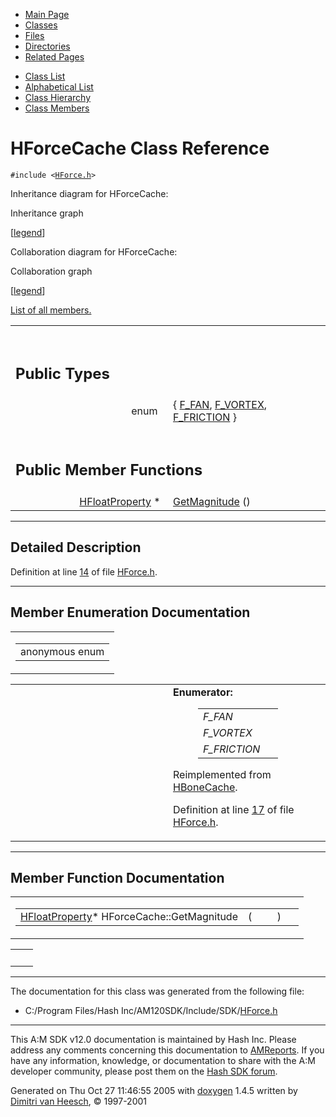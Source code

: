 <div class="tabs">

- [Main Page](index.md)
- <span id="current">[Classes](annotated.md)</span>
- [Files](files.md)
- [Directories](dirs.md)
- [Related Pages](pages.md)

</div>

<div class="tabs">

- [Class List](annotated.md)
- [Alphabetical List](classes.md)
- [Class Hierarchy](hierarchy.md)
- [Class Members](functions.md)

</div>

# HForceCache Class Reference

`#include <`<a href="HForce_8h-source.md" class="el"><code>HForce.h</code></a>`>`

Inheritance diagram for HForceCache:

<span class="image placeholder" original-image-src="classHForceCache__inherit__graph.gif" original-image-title="" border="0" usemap="#HForceCache__inherit__map">Inheritance graph</span>

\[[legend](graph_legend.md)\]

Collaboration diagram for HForceCache:

<span class="image placeholder" original-image-src="classHForceCache__coll__graph.gif" original-image-title="" border="0" usemap="#HForceCache__coll__map">Collaboration graph</span>

\[[legend](graph_legend.md)\]

[List of all members.](classHForceCache-members.md)

<table data-border="0" data-cellpadding="0" data-cellspacing="0">
<colgroup>
<col style="width: 50%" />
<col style="width: 50%" />
</colgroup>
<tbody>
<tr>
<td></td>
<td></td>
</tr>
<tr>
<td colspan="2"><br />
&#10;<h2 id="public-types">Public Types</h2></td>
</tr>
<tr>
<td class="memItemLeft" style="text-align: right;" data-nowrap="" data-valign="top">enum  </td>
<td class="memItemRight" data-valign="bottom">{ <a href="classHForceCache.md#dca29a1140aadadfd92b34a02fa516eff66bd5f7ffd8b5de3184205399ac4345" class="el">F_FAN</a>, <a href="classHForceCache.md#dca29a1140aadadfd92b34a02fa516eff334a4006b72ef72de3a65dc4d55b438" class="el">F_VORTEX</a>, <a href="classHForceCache.md#dca29a1140aadadfd92b34a02fa516efdead7ea58f74580e0becd36593917456" class="el">F_FRICTION</a> }</td>
</tr>
<tr>
<td colspan="2"><br />
&#10;<h2 id="public-member-functions">Public Member Functions</h2></td>
</tr>
<tr>
<td class="memItemLeft" style="text-align: right;" data-nowrap="" data-valign="top"><a href="classHFloatProperty.md" class="el">HFloatProperty</a> * </td>
<td class="memItemRight" data-valign="bottom"><a href="classHForceCache.md#5715efd38fabd06ca6180ac5f2090aa6" class="el">GetMagnitude</a> ()</td>
</tr>
</tbody>
</table>

------------------------------------------------------------------------

<span id="_details"></span>

## Detailed Description

Definition at line <a href="HForce_8h-source.md#l00014" class="el">14</a> of file <a href="HForce_8h-source.md" class="el">HForce.h</a>.

------------------------------------------------------------------------

## Member Enumeration Documentation

<span id="dca29a1140aadadfd92b34a02fa516ef" class="anchor"></span>

<table class="mdTable" data-cellpadding="2" data-cellspacing="0">
<colgroup>
<col style="width: 100%" />
</colgroup>
<tbody>
<tr>
<td class="mdRow"><table data-cellpadding="0" data-cellspacing="0" data-border="0">
<tbody>
<tr>
<td class="md" data-nowrap="" data-valign="top">anonymous enum</td>
</tr>
</tbody>
</table></td>
</tr>
</tbody>
</table>

<table data-cellspacing="5" data-cellpadding="0" data-border="0">
<colgroup>
<col style="width: 50%" />
<col style="width: 50%" />
</colgroup>
<tbody>
<tr>
<td> </td>
<td><dl>
<dt><strong>Enumerator:</strong></dt>
<dd>
<table data-border="0" data-cellspacing="2" data-cellpadding="0">
<tbody>
<tr>
<td data-valign="top"><em><span id="dca29a1140aadadfd92b34a02fa516eff66bd5f7ffd8b5de3184205399ac4345" class="anchor"></span>F_FAN</em> </td>
<td></td>
</tr>
<tr>
<td data-valign="top"><em><span id="dca29a1140aadadfd92b34a02fa516eff334a4006b72ef72de3a65dc4d55b438" class="anchor"></span>F_VORTEX</em> </td>
<td></td>
</tr>
<tr>
<td data-valign="top"><em><span id="dca29a1140aadadfd92b34a02fa516efdead7ea58f74580e0becd36593917456" class="anchor"></span>F_FRICTION</em> </td>
<td></td>
</tr>
</tbody>
</table>
</dd>
</dl>
<p>Reimplemented from <a href="classHBoneCache.md" class="el">HBoneCache</a>.</p>
<p>Definition at line <a href="HForce_8h-source.md#l00017" class="el">17</a> of file <a href="HForce_8h-source.md" class="el">HForce.h</a>.</p></td>
</tr>
</tbody>
</table>

------------------------------------------------------------------------

## Member Function Documentation

<span id="5715efd38fabd06ca6180ac5f2090aa6" class="anchor"></span>

<table class="mdTable" data-cellpadding="2" data-cellspacing="0">
<colgroup>
<col style="width: 100%" />
</colgroup>
<tbody>
<tr>
<td class="mdRow"><table data-cellpadding="0" data-cellspacing="0" data-border="0">
<tbody>
<tr>
<td class="md" data-nowrap="" data-valign="top"><a href="classHFloatProperty.md" class="el">HFloatProperty</a>* HForceCache::GetMagnitude</td>
<td class="md" data-valign="top">( </td>
<td class="mdname1" data-valign="top" data-nowrap=""></td>
<td class="md" data-valign="top"> ) </td>
<td class="md" data-nowrap=""></td>
</tr>
</tbody>
</table></td>
</tr>
</tbody>
</table>

|     |     |
|-----|-----|
|     |     |

------------------------------------------------------------------------

The documentation for this class was generated from the following file:

- C:/Program Files/Hash Inc/AM120SDK/Include/SDK/<a href="HForce_8h-source.md" class="el">HForce.h</a>

------------------------------------------------------------------------

<span class="small">This A:M SDK v12.0 documentation is maintained by Hash Inc. Please address any comments concerning this documentation to [AMReports](http://www.hash.com/reports). If you have any information, knowledge, or documentation to share with the A:M developer community, please post them on the [Hash SDK forum](http://www.hash.com/forums/index.php?showforum=11).</span>

Generated on Thu Oct 27 11:46:55 2005 with [<span class="image placeholder" original-image-src="doxygen.png" original-image-title="" height="45" width="100" align="middle" border="0">doxygen</span>](http://www.doxygen.org/index.html) 1.4.5 written by [Dimitri van Heesch](mailto:dimitri@stack.nl), © 1997-2001
